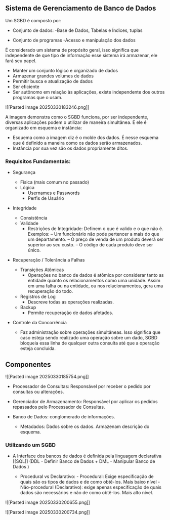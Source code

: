 ## Sistema de Gerenciamento de Banco de Dados

Um SGBD é composto por:

- Conjunto de dados:
	-Base de Dados, Tabelas e Índices, tuplas
	
- Conjunto de programas
	-Acesso e manipulação dos dados

É considerado um sistema de propósito geral, isso significa que independente de que tipo de informação esse sistema irá armazenar, ele fará seu papel.

- Manter um conjunto lógico e organizado de dados
- Armazenar grandes volumes de dados
- Permitir busca e atualização de dados
- Ser eficiente 
- Ser autônomo em relação às aplicações, existe independente dos outros programas que o usam.

![[Pasted image 20250330183246.png]]

A imagem demonstra como o SGBD funciona, por ser independente, diversas aplicações podem o utilizar de maneira simultânea. E ele é organizado em esquema e instância:

- Esquema como a imagem diz é o molde dos dados. É nesse esquema que é definido a maneira como os dados serão armazenados.
- Instância por sua vez são os dados propriamente ditos.

### Requisitos Fundamentais:

- Segurança
	- Física (mais comum no passado)
	- Lógica
		- Usernames e Passwords
		- Perfis de Usuário

- Integridade
	- Consistência
	- Validade
		- Restrições de Integridade: Definem o que é valido e o que não é. Exemplos:
			– Um funcionário não pode pertencer a mais do que um departamento. 
			– O preço de venda de um produto deverá ser superior ao seu custo. 
			– O código de cada produto deve ser único.

- Recuperação / Tolerância a Falhas
	- Transições Atômicas
		- Operações no banco de dados é atômica por considerar tanto as entidade quanto os relacionamentos como uma unidade. Assim em uma falha ou na entidade, ou nos relacionamentos, gera uma recuperação do todo.
	- Registros de Log
		- Descreve todas as operações realizadas.
	- Backup
		- Permite recuperação de dados afetados.

- Controle da Concorrência
	- Faz administração sobre operações simultâneas. Isso significa que caso esteja sendo realizado uma operação sobre um dado,  SGBD bloqueia essa linha de qualquer outra consulta até que a operação esteja concluída.
## Componentes

![[Pasted image 20250330185754.png]]

-  Processador de Consultas: Responsável por receber o pedido por consultas ou alterações.

- Gerenciador de Armazenamento: Responsável por aplicar os pedidos repassados pelo Processador de Consultas.

- Banco de Dados: conglomerado de informações. 
	- Metadados: Dados sobre os dados. Armazenam descrição do esquema.
### Utilizando um SGBD

- A Interface dos bancos de dados é definida pela linguagem declarativa [[SQL]] (DDL - Definir Banco de Dados + DML - Manipular Banco de Dados )

	- Procedural vs Declarativo:
		  - Procedural: Exige especificação de quais são os tipos de dados e de como obtê-los. Mais baixo nível
		  - Não-procedural (Declarativo): exige apenas especificação de quais dados são necessários e não de como obtê-los. Mais alto nível. 

![[Pasted image 20250330200655.png]]

![[Pasted image 20250330200734.png]]